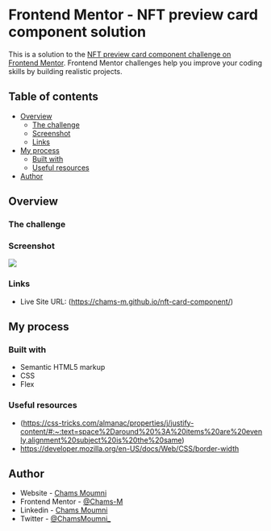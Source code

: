 # Frontend Mentor - NFT preview card component solution

This is a solution to the [NFT preview card component challenge on Frontend Mentor](https://www.frontendmentor.io/challenges/nft-preview-card-component-SbdUL_w0U). Frontend Mentor challenges help you improve your coding skills by building realistic projects. 

## Table of contents

- [Overview](#overview)
  - [The challenge](#the-challenge)
  - [Screenshot](#screenshot)
  - [Links](#links)
- [My process](#my-process)
  - [Built with](#built-with)
  - [Useful resources](#useful-resources)
- [Author](#author)
## Overview

### The challenge

### Screenshot

![](./desktop-design.jpg)


### Links

- Live Site URL: (https://chams-m.github.io/nft-card-component/)

## My process

### Built with

- Semantic HTML5 markup
- CSS 
- Flex

### Useful resources

- (https://css-tricks.com/almanac/properties/j/justify-content/#:~:text=space%2Daround%20%3A%20items%20are%20evenly,alignment%20subject%20is%20the%20same) 
- https://developer.mozilla.org/en-US/docs/Web/CSS/border-width

## Author

- Website - [Chams Moumni](https://chams-moumni-portfolio.netlify.app/)
- Frontend Mentor - [@Chams-M](https://www.frontendmentor.io/profile/Chams-M)
- Linkedin - [Chams Moumni](https://www.linkedin.com/in/chamsmoumni/)
- Twitter - [@ChamsMoumni\_](https://www.twitter.com/ChamsMoumni_)


